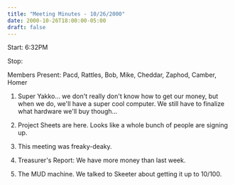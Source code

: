 ```yaml
---
title: "Meeting Minutes - 10/26/2000"
date: 2000-10-26T18:00:00-05:00
draft: false
---
```


Start: 6:32PM </p><p>
Stop: </p><p>
Members Present: Pacd, Rattles, Bob, Mike, Cheddar, Zaphod, Camber, Homer </p><p>
1. Super Yakko... we don't really don't know how to get our money, but when we do, we'll have a super cool computer.  We still have to finalize what hardware we'll buy though... </p><p>
2. Project Sheets are here.  Looks like a whole bunch of people are signing up. </p><p>
3. This meeting was freaky-deaky. </p><p>
4. Treasurer's Report:  We have more money than last week. </p><p>
5. The MUD machine.  We talked to Skeeter about getting it up to 10/100. </p><p>
</p>
